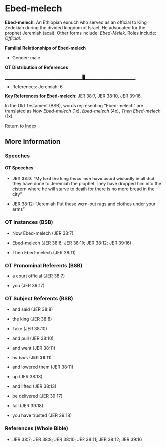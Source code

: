 # Ebed-melech
**Ebed-melech**. 
An Ethiopian eunuch who served as an official to King Zedekiah during the divided kingdom of Israel. He advocated for the prophet Jeremiah (acai). 
Other forms include: 
*Ebed-Melek*. 
Roles include: 
_Official_. 




**Familial Relationships of Ebed-melech**


* Gender: male


**OT Distribution of References**

▁▁▁▁▁▁▁▁▁▁▁▁▁▁▁▁▁▁▁▁▁▁▁█▁▁▁▁▁▁▁▁▁▁▁▁▁▁▁
* References: Jeremiah: 6



**Key References for Ebed-melech**: 
JER 38:7, JER 38:10, JER 39:16. 


In the Old Testament (BSB), words representing “Ebed-melech” are translated as 
*Now Ebed-melech* (1x), *Ebed-melech* (4x), *Then Ebed-melech* (1x). 




Return to [Index](00-Index.md)

## More Information

### Speeches

#### OT Speeches

* JER 38:9: “My lord the king these men have acted wickedly in all that they have done to Jeremiah the prophet They have dropped him into the cistern where he will starve to death for there is no more bread in the city”

* JER 38:12: “Jeremiah Put these worn-out rags and clothes under your arms”

### OT Instances (BSB)

* Now Ebed-melech (JER 38:7)

* Ebed-melech (JER 38:8; JER 38:10; JER 38:12; JER 39:16)

* Then Ebed-melech (JER 38:11)



### OT Pronominal Referents (BSB)

* a court official (JER 38:7)

* you (JER 39:17)



### OT Subject Referents (BSB)

* and said (JER 38:8)

* the king (JER 38:8)

* Take (JER 38:10)

* and pull (JER 38:10)

* and went (JER 38:11)

* he took (JER 38:11)

* and lowered them (JER 38:11)

* up (JER 38:13)

* and lifted (JER 38:13)

* be delivered (JER 39:17)

* fall (JER 39:18)

* you have trusted (JER 39:18)



### References (Whole Bible)

* JER 38:7; JER 38:8; JER 38:10; JER 38:11; JER 38:12; JER 39:16



